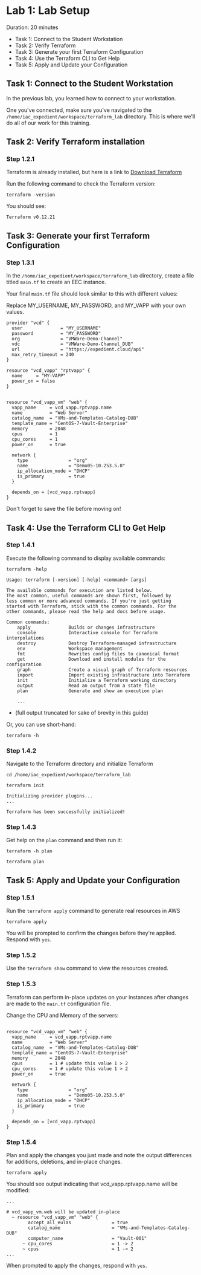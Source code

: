 # Lab 1: Lab Setup

Duration: 20 minutes

- Task 1: Connect to the Student Workstation
- Task 2: Verify Terraform
- Task 3: Generate your first Terraform Configuration
- Task 4: Use the Terraform CLI to Get Help
- Task 5: Apply and Update your Configuration

## Task 1: Connect to the Student Workstation

In the previous lab, you learned how to connect to your workstation.

One you've connected, make sure you've navigated to the `/home/iac_expedient/workspace/terraform_lab` directory. This is where we'll do all of our work for this training.

## Task 2: Verify Terraform installation

### Step 1.2.1

Terraform is already installed, but here is a link to [Download Terraform](https://www.terraform.io/downloads.html)

Run the following command to check the Terraform version:

```shell
terraform -version
```

You should see:

```text
Terraform v0.12.21
```

## Task 3: Generate your first Terraform Configuration

### Step 1.3.1

In the `/home/iac_expedient/workspace/terraform_lab` directory, create a file titled `main.tf` to create an EEC instance.


Your final `main.tf` file should look similar to this with different values:

Replace MY_USERNAME, MY_PASSWORD, and MY_VAPP with your own values.

```hcl
provider "vcd" {
  user              = "MY_USERNAME"
  password          = "MY_PASSWORD"
  org               = "VMWare-Demo-Channel"
  vdc               = "VMWare-Demo-Channel_DUB"
  url               = "https://expedient.cloud/api"
  max_retry_timeout = 240
}

resource "vcd_vapp" "rptvapp" {
  name     = "MY-VAPP"
  power_on = false
}


resource "vcd_vapp_vm" "web" {
  vapp_name     = vcd_vapp.rptvapp.name
  name          = "Web Server"
  catalog_name  = "VMs-and-Templates-Catalog-DUB"
  template_name = "CentOS-7-Vault-Enterprise"
  memory        = 2048
  cpus          = 1
  cpu_cores     = 1
  power_on      = true

  network {
    type               = "org"
    name               = "Demo05-10.253.5.0"
    ip_allocation_mode = "DHCP"
    is_primary         = true
  }

  depends_on = [vcd_vapp.rptvapp]
}
```

Don't forget to save the file before moving on!

## Task 4: Use the Terraform CLI to Get Help

### Step 1.4.1

Execute the following command to display available commands:

```shell
terraform -help
```

```text
Usage: terraform [-version] [-help] <command> [args]

The available commands for execution are listed below.
The most common, useful commands are shown first, followed by
less common or more advanced commands. If you're just getting
started with Terraform, stick with the common commands. For the
other commands, please read the help and docs before usage.

Common commands:
    apply              Builds or changes infrastructure
    console            Interactive console for Terraform interpolations
    destroy            Destroy Terraform-managed infrastructure
    env                Workspace management
    fmt                Rewrites config files to canonical format
    get                Download and install modules for the configuration
    graph              Create a visual graph of Terraform resources
    import             Import existing infrastructure into Terraform
    init               Initialize a Terraform working directory
    output             Read an output from a state file
    plan               Generate and show an execution plan

    ...
```
* (full output truncated for sake of brevity in this guide)


Or, you can use short-hand:

```shell
terraform -h
```

### Step 1.4.2

Navigate to the Terraform directory and initialize Terraform
```shell
cd /home/iac_expedient/workspace/terraform_lab
```

```shell
terraform init
```

```text
Initializing provider plugins...
...

Terraform has been successfully initialized!
```

### Step 1.4.3

Get help on the `plan` command and then run it:

```shell
terraform -h plan
```

```shell
terraform plan
```

## Task 5: Apply and Update your Configuration

### Step 1.5.1

Run the `terraform apply` command to generate real resources in AWS

```shell
terraform apply
```

You will be prompted to confirm the changes before they're applied. Respond with
`yes`.

### Step 1.5.2

Use the `terraform show` command to view the resources created.

### Step 1.5.3

Terraform can perform in-place updates on your instances after changes are made to the `main.tf` configuration file.

Change the CPU and Memory of the servers:

```hcl

resource "vcd_vapp_vm" "web" {
  vapp_name     = vcd_vapp.rptvapp.name
  name          = "Web Server"
  catalog_name  = "VMs-and-Templates-Catalog-DUB"
  template_name = "CentOS-7-Vault-Enterprise"
  memory        = 2048
  cpus          = 1 # update this value 1 > 2
  cpu_cores     = 1 # update this value 1 > 2
  power_on      = true

  network {
    type               = "org"
    name               = "Demo05-10.253.5.0"
    ip_allocation_mode = "DHCP"
    is_primary         = true
  }

  depends_on = [vcd_vapp.rptvapp]
}
```

### Step 1.5.4

Plan and apply the changes you just made and note the output differences for additions, deletions, and in-place changes.

```shell
terraform apply
```

You should see output indicating that vcd_vapp.rptvapp.name will be modified:

```text
...

# vcd_vapp_vm.web will be updated in-place
  ~ resource "vcd_vapp_vm" "web" {
        accept_all_eulas               = true
        catalog_name                   = "VMs-and-Templates-Catalog-DUB"
        computer_name                  = "Vault-001"
      ~ cpu_cores                      = 1 -> 2
      ~ cpus                           = 1 -> 2
...
```

When prompted to apply the changes, respond with `yes`.
